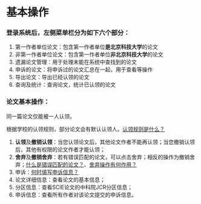 # 基本操作

### 登录系统后，左侧菜单栏分为如下六个部分：

1. 第一作者单位论文：包含第一作者单位**是北京科技大学**的论文
2. 非第一作者单位论文：包含第一作者单位**非北京科技大学**的论文
3. 遗漏论文管理：用于处理未能在系统中查找到的论文
4. 申诉的论文：将申诉过的论文汇总在一起，用于查看等操作
5. 导出论文：导出已经认领的论文
6. 查询及统计：查询论文，统计已认领的论文


### 论文基本操作：
同一篇论文仅能被一人认领。

根据学校的认领规则，部分论文会有默认认领人。[认领规则是什么？](claimRule.md)

1. **认领**及**撤销认领**：当您认领论文后，其他论文作者不能再认领；当您撤销认领后，其他有权限的论文作者才能认领；
2. **舍弃**及**撤销舍弃**：若有错误匹配的论文，可以点击舍弃；相反的操作为撤销舍弃；[什么是错误匹配的论文？](why_wrong_match.md)、[舍弃操作有何作用？](abandon_operation.md)
3. 申诉：[何时填写申诉信息？](how-to-appeal.md)
4. 论文详细信息：查看论文的基本信息；
5. 分区信息：查看SCIE论文的中科院JCR分区信息；
6. 申诉信息：查看所有作者对该论文提交的申诉信息。
